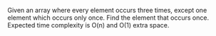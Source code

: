 Given an array where every element occurs three times, except one element which occurs only once. Find the element that occurs once. Expected time complexity is O(n) and O(1) extra space.
